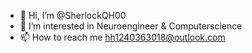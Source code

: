 - 👋 Hi, I’m @SherlockQH00
- 👀 I’m interested in Neuroengineer & Computerscience
- 📫 How to reach me hh1240363018@outlook.com

<!---
SherlockQH00/SherlockQH00 is a ✨ special ✨ repository because its `README.md` (this file) appears on your GitHub profile.
You can click the Preview link to take a look at your changes.
--->
